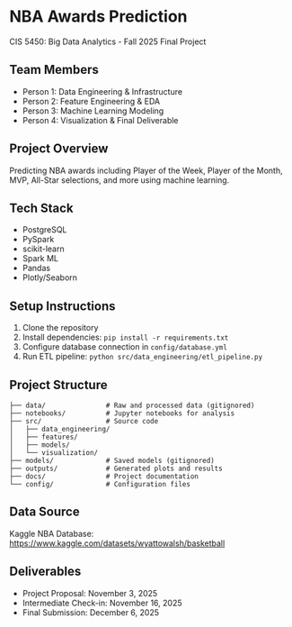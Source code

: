 # NBA Awards Prediction

CIS 5450: Big Data Analytics - Fall 2025
Final Project

## Team Members
- Person 1: Data Engineering & Infrastructure
- Person 2: Feature Engineering & EDA
- Person 3: Machine Learning Modeling
- Person 4: Visualization & Final Deliverable

## Project Overview
Predicting NBA awards including Player of the Week, Player of the Month, MVP, All-Star selections, and more using machine learning.

## Tech Stack
- PostgreSQL
- PySpark
- scikit-learn
- Spark ML
- Pandas
- Plotly/Seaborn

## Setup Instructions
1. Clone the repository
2. Install dependencies: `pip install -r requirements.txt`
3. Configure database connection in `config/database.yml`
4. Run ETL pipeline: `python src/data_engineering/etl_pipeline.py`

## Project Structure
```
├── data/               # Raw and processed data (gitignored)
├── notebooks/          # Jupyter notebooks for analysis
├── src/                # Source code
│   ├── data_engineering/
│   ├── features/
│   ├── models/
│   └── visualization/
├── models/             # Saved models (gitignored)
├── outputs/            # Generated plots and results
├── docs/               # Project documentation
└── config/             # Configuration files
```

## Data Source
Kaggle NBA Database: https://www.kaggle.com/datasets/wyattowalsh/basketball

## Deliverables
- Project Proposal: November 3, 2025
- Intermediate Check-in: November 16, 2025
- Final Submission: December 6, 2025
